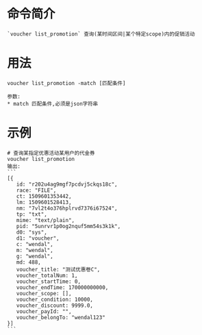 # 命令简介 

    `voucher list_promotion` 查询(某时间区间|某个特定scope)内的促销活动

用法
=======

	voucher list_promotion -match [匹配条件]

    参数:
    * match 匹配条件,必须是json字符串

示例
=======
    
    # 查询某指定优惠活动某用户的代金券 
    voucher list_promotion
    输出:
    ```
    [{
       id: "r202u4ag9mgf7pcdvj5ckqs18c",
       race: "FILE",
       ct: 1509601353442,
       lm: 1509601528413,
       nm: "7vl2t4o376hplrvd7376i67524",
       tp: "txt",
       mime: "text/plain",
       pid: "5unrvr1p0og2nquf5mm54s3k1k",
       d0: "sys",
       d1: "voucher",
       c: "wendal",
       m: "wendal",
       g: "wendal",
       md: 488,
       voucher_title: "测试优惠卷C",
       voucher_totalNum: 1,
       voucher_startTime: 0,
       voucher_endTime: 170000000000,
       voucher_scope: [],
       voucher_condition: 10000,
       voucher_discount: 9999.0,
       voucher_payId: "",
       voucher_belongTo: "wendal123"
    }]
    ```